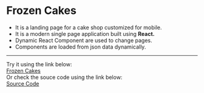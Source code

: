 # Frozen Cakes
* It is a landing page for a cake shop customized for mobile.
* It is a modern single page application built using **React.**
* Dynamic React Component are used to change pages.
* Components are loaded from json data dynamically.
***
Try it using the link below: <br />
[Frozen Cakes](https://shabbirjodhpur.github.io/frozen-cakes/) <br />
Or check the souce code using the link below: <br />
[Source Code](https://github.com/Shabbirjodhpur/frozen-cakes)

